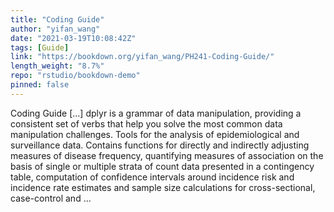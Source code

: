```yaml
---
title: "Coding Guide"
author: "yifan_wang"
date: "2021-03-19T10:08:42Z"
tags: [Guide]
link: "https://bookdown.org/yifan_wang/PH241-Coding-Guide/"
length_weight: "8.7%"
repo: "rstudio/bookdown-demo"
pinned: false
---
```


Coding Guide [...] dplyr is a grammar of data manipulation, providing a consistent set of verbs that help you solve the most common data manipulation challenges. Tools for the analysis of epidemiological and surveillance data. Contains functions for directly and indirectly adjusting measures of disease frequency, quantifying measures of association on the basis of single or multiple strata of count data presented in a contingency table, computation of confidence intervals around incidence risk and incidence rate estimates and sample size calculations for cross-sectional, case-control and ...
